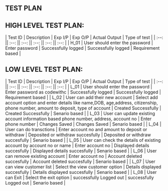 ## TEST PLAN ##

## HIGH LEVEL TEST PLAN:

| Test ID | Description | Exp I/P | Exp O/P | Actual Output | Type of test |
| :--: || :--: || :--: || :--: || :--: || :--: |
| H_01 | User should enter the password | Enter password | Successfully logged | Successfully logged | Requirement based |

## LOW LEVEL TEST PLAN:

| Test ID | Description | Exp I/P | Exp O/P | Actual Output | Type of test |
| :--: || :--: || :--: || :--: || :--: || :--: |
| L_01 | User should enter the password | Enter password as codewithc | Successfully logged | Successfully logged | Requirement based |
| L_02 | User can add their new account  | Select add account option and enter details like name,DOB, age,address, citizenship, phone number, amount to deposit, type of account | Created Successfully | Created Successfully | Senario based |
| L_03 | User can update existing account information based phone number, address, account no  | Enter phone number | Changes Saved | Changes Saved | Senario based |
| L_04 | User can do transctions | Enter account no and amount to deposit or withdraw | Deposited or withdraw succesfully | Deposited or withdraw succesfully | Senario based |
| L_05 | User can check the details of existing account by account no or name | Enter account no | Displayed details succesfully | Displayed details succesfully | Senario based |
| L_06 | User can remove existing account | Enter account no | Account deleted succesfully | Account deleted succesfully | Senario based |
| L_07 | User can view customer list | Select the view customer option | Details displayed succesfully | Details displayed succesfully | Senario based |
| L_08 | User can Exit | Select the exit option | successfully Logged out | successfully Logged out | Senario based |